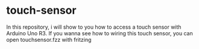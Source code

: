 # touch-sensor
In this repository, i will show to you how to access a touch sensor with Arduino Uno R3. If you wanna see how to wiring this touch sensor, you can open touchsensor.fzz with fritzing
